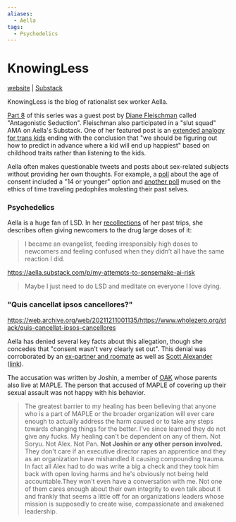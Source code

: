 ```yaml
---
aliases:
  - Aella
tags:
  - Psychedelics
---
```

# KnowingLess

[website](https://knowingless.com) | [Substack](https://aella.substack.com/)

KnowingLess is the blog of rationalist sex worker Aella.

[Part 8](https://aella.substack.com/p/good-at-sex-antagonistic-seduction) of this series was a guest post by [Diane Fleischman](../../../People/Diane%20Fleishman.md) called "Antagonistic Seduction".  Fleischman also participated in a "slut squad" AMA on Aella's Substack. One of her featured post is an [extended analogy for trans kids]() ending with the conclusion that "we should be figuring out how to predict in advance where a kid will end up happiest" based on childhood traits rather than listening to the kids.

Aella often makes questionable tweets and posts about sex-related subjects without providing her own thoughts. For example, a [poll](https://twitter.com/Aella_Girl/status/1631078916000743424) about the age of consent included a "14 or younger" option and [another poll](https://twitter.com/Aella_Girl/status/1643703433516441602) mused on the ethics of time traveling pedophiles molesting their past selves.

### Psychedelics

Aella is a huge fan of LSD.  In her [recollections](https://knowingless.com/2019/08/17/you-will-forget/) of her past trips, she describes often giving newcomers to the drug large doses of it:
>I became an evangelist, feeding irresponsibly high doses to newcomers and feeling confused when they didn’t all have the same reaction I did.


https://aella.substack.com/p/my-attempts-to-sensemake-ai-risk
>Maybe I just need to do LSD and meditate on everyone I love dying.

### "Quis cancellat ipsos cancellores?"

https://web.archive.org/web/20211211001135/https://www.wholezero.org/stack/quis-cancellat-ipsos-cancellores

Aella has denied several key facts about this allegation, though she concedes that "consent wasn't very clearly set out". This denial was corroborated by an [ex-partner and roomate](https://www.lesswrong.com/posts/mooAqpyqPZnyMmPBQ/?commentId=Ar5xYxmnokXDHLtiN#Ar5xYxmnokXDHLtiN) as well as [Scott Alexander](../../Lesser%20Wrongia/Astral%20Codex%20Ten.md) ([link](https://www.lesswrong.com/posts/mooAqpyqPZnyMmPBQ/quis-cancellat-ipsos-cancellores?commentId=x8nGHFobtHxZMHfvr)). 

The accusation was written by Joshin, a member of [OAK](../../Spiritia/MAPLE.md) whose parents also live at MAPLE. The person that accused of MAPLE of covering up their sexual assault was not happy with his behavior.

>The greatest barrier to my healing has been believing that anyone who is a part of MAPLE or the broader organization will ever care enough to actually address the harm caused or to take any steps towards changing things for the better. I've since learned they do not give any fucks. My healing can't be dependent on any of them. Not Soryu. Not Alex. Not Pan. **Not Joshin or any other person involved.** They don't care if an executive director rapes an apprentice and they as an organization have mishandled it causing compounding trauma. In fact all Alex had to do was write a big a check and they took him back with open loving harms and he's obviously not being held accountable.They won't even have a conversation with me. Not one of them cares enough about their own integrity to even talk about it and frankly that seems a little off for an organizations leaders whose mission is supposedly to create wise, compassionate and awakened leadership.
